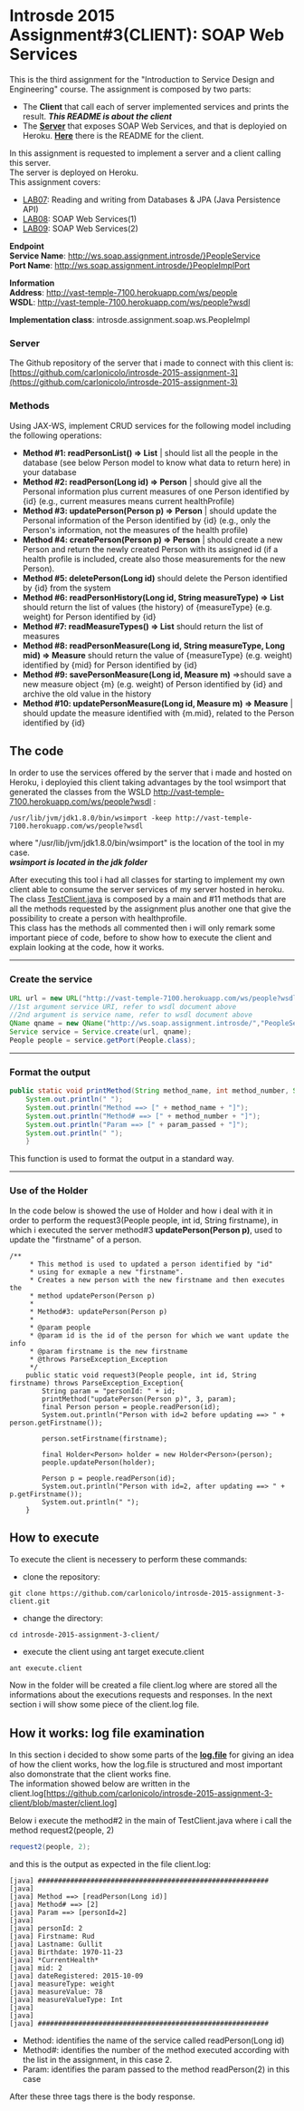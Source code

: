 # Introsde 2015 Assignment#3(CLIENT): SOAP Web Services
This is the third assignment for the "Introduction to Service Design and Engineering" course. The assignment is composed by two parts:
* The **Client** that call each of server implemented services and prints the result. ***This README is about the client***   
* The [**Server**](https://github.com/carlonicolo/introsde-2015-assignment-3) that exposes SOAP Web Services, and that is deployied on Heroku. [**Here**](https://github.com/carlonicolo/introsde-2015-assignment-3/blob/master/README.md) there is the README for the client.

In this assignment is requested to implement a server and a client calling this server. </br>
The server is deployed on Heroku.</br>
This assignment covers:
* [LAB07](https://github.com/IntroSDE/lab07): Reading and writing from Databases & JPA (Java Persistence API)
* [LAB08](https://github.com/IntroSDE/lab08): SOAP Web Services(1)
* [LAB09](https://github.com/IntroSDE/lab09): SOAP Web Services(2)



**Endpoint** </br>
**Service Name**:  http://ws.soap.assignment.introsde/}PeopleService </br> 
**Port Name**: http://ws.soap.assignment.introsde/}PeopleImplPort  </br>

**Information** </br>
**Address**: http://vast-temple-7100.herokuapp.com/ws/people </br>
**WSDL**: http://vast-temple-7100.herokuapp.com/ws/people?wsdl </br>

**Implementation class**: introsde.assignment.soap.ws.PeopleImpl

### Server
The Github repository of the server that i made to connect with this client is: [https://github.com/carlonicolo/introsde-2015-assignment-3](https://github.com/carlonicolo/introsde-2015-assignment-3)

### Methods
Using JAX-WS, implement CRUD services for the following model including the following operations:

* **Method #1: readPersonList() => List** | should list all the people in the database (see below Person model to know what data to return here) in your database
* **Method #2: readPerson(Long id) => Person** | should give all the Personal information plus current measures of one Person identified by {id} (e.g., current measures means current healthProfile)
* **Method #3: updatePerson(Person p) => Person** | should update the Personal information of the Person identified by {id} (e.g., only the Person's information, not the measures of the health profile)
* **Method #4: createPerson(Person p) => Person** | should create a new Person and return the newly created Person with its assigned id (if a health profile is included, create also those measurements for the new Person).
* **Method #5: deletePerson(Long id)** should delete the Person identified by {id} from the system
* **Method #6: readPersonHistory(Long id, String measureType) => List** should return the list of values (the history) of {measureType} (e.g. weight) for Person identified by {id}
* **Method #7: readMeasureTypes() => List** should return the list of measures
* **Method #8: readPersonMeasure(Long id, String measureType, Long mid) => Measure** should return the value of {measureType} (e.g. weight) identified by {mid} for Person identified by {id}
* **Method #9: savePersonMeasure(Long id, Measure m)** =>should save a new measure object {m} (e.g. weight) of Person identified by {id} and archive the old value in the history
* **Method #10: updatePersonMeasure(Long id, Measure m) => Measure** | should update the measure identified with {m.mid}, related to the Person identified by {id}



## The code
In order to use the services offered by the server that i made and hosted on Heroku, i deployied this client taking advantages by the tool wsimport
that generated the classes from the WSLD http://vast-temple-7100.herokuapp.com/ws/people?wsdl :
```
/usr/lib/jvm/jdk1.8.0/bin/wsimport -keep http://vast-temple-7100.herokuapp.com/ws/people?wsdl
```
where "/usr/lib/jvm/jdk1.8.0/bin/wsimport" is the location of the tool in my case. </br>
***wsimport is located in the jdk folder***

After executing this tool i had all classes for starting to implement my own client able to consume the server services of my server hosted in heroku.</br>
The class [TestClient.java](https://github.com/carlonicolo/introsde-2015-assignment-3-client/blob/master/src/client/TestClient.java) is composed by a main and #11 methods that are all the methods requested by the assignment plus another one that give the possibility to create a person with healthprofile. </br>
This class has the methods all commented then i will only remark some important piece of code, before to show how to execute the client and explain looking at the code, how it works.

---
### Create the service
```java
URL url = new URL("http://vast-temple-7100.herokuapp.com/ws/people?wsdl");
//1st argument service URI, refer to wsdl document above
//2nd argument is service name, refer to wsdl document above
QName qname = new QName("http://ws.soap.assignment.introsde/","PeopleService");
Service service = Service.create(url, qname);
People people = service.getPort(People.class);
```
---
### Format the output
```java
public static void printMethod(String method_name, int method_number, String param_passed){
    System.out.println(" ");
    System.out.println("Method ==> [" + method_name + "]");
    System.out.println("Method# ==> [" + method_number + "]");
    System.out.println("Param ==> [" + param_passed + "]");
    System.out.println(" ");
    }
```
This function is used to format the output in a standard way.

---

### Use of the Holder
In the code below is showed the use of Holder and how i deal with it in order to perform the request3(People people, int id, String firstname), in which i executed the server method#3 **updatePerson(Person p)**, used to update the "firstname" of a person.

```
/**
     * This method is used to updated a person identified by "id"
     * using for exmaple a new "firstname".
     * Creates a new person with the new firstname and then executes the
     * method updatePerson(Person p)
     * 
     * Method#3: updatePerson(Person p)
     * 
     * @param people
     * @param id is the id of the person for which we want update the info
     * @param firstname is the new firstname
     * @throws ParseException_Exception
     */
    public static void request3(People people, int id, String firstname) throws ParseException_Exception{
    	String param = "personId: " + id; 
    	printMethod("updatePerson(Person p)", 3, param);
    	final Person person = people.readPerson(id);
        System.out.println("Person with id=2 before updating ==> " + person.getFirstname());
        
        person.setFirstname(firstname);

        final Holder<Person> holder = new Holder<Person>(person);
        people.updatePerson(holder);
        
        Person p = people.readPerson(id);
        System.out.println("Person with id=2, after updating ==> " + p.getFirstname());
        System.out.println(" ");
    }
```

## How to execute
To execute the client is necessery to perform these commands:
* clone the repository:
```
git clone https://github.com/carlonicolo/introsde-2015-assignment-3-client.git
```

* change the directory:
```
cd introsde-2015-assignment-3-client/
```

* execute the client using ant target execute.client
```
ant execute.client
```

Now in the folder will be created a file client.log where are stored all the informations about the executions requests and responses.
In the next section i will show some piece of the client.log file.


## How it works: log file examination
In this section i decided to show some parts of the [**log.file**](https://github.com/carlonicolo/introsde-2015-assignment-3-client/blob/master/client.log) for giving an idea of how the client works, how the log.file is structured and most important also domonstrate that the client works fine.</br>
The information showed below are written in the client.log[https://github.com/carlonicolo/introsde-2015-assignment-3-client/blob/master/client.log]

Below i execute the method#2 in the main of TestClient.java where i call the method request2(people, 2)

```java
request2(people, 2);
``` 

and this is the output as expected in the file client.log:

```
[java] #########################################################
[java]  
[java] Method ==> [readPerson(Long id)]
[java] Method# ==> [2]
[java] Param ==> [personId=2]
[java]  
[java] personId: 2
[java] Firstname: Rud
[java] Lastname: Gullit
[java] Birthdate: 1970-11-23
[java] *CurrentHealth*
[java] mid: 2
[java] dateRegistered: 2015-10-09
[java] measureType: weight
[java] measureValue: 78
[java] measureValueType: Int
[java]  
[java]  
[java] #########################################################
```

* Method: identifies the name of the service called readPerson(Long id)
* Method#: identifies the number of the method executed according with the list in the assignment, in this case 2.
* Param: identifies the param passed to the method readPerson(2) in this case

After these three tags there is the body response.
